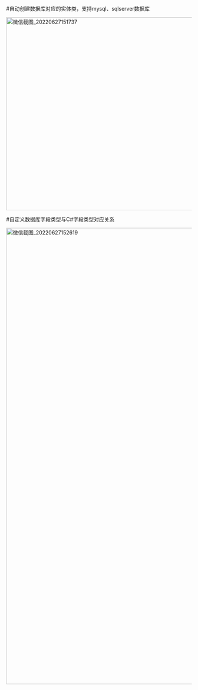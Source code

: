 #自动创建数据库对应的实体类，支持mysql、sqlserver数据库
   
 <img width="524" alt="微信截图_20220627151737" src="https://user-images.githubusercontent.com/38210225/175881846-892e2a18-34c0-488a-859b-eba41c8d589f.png">
 
 #自定义数据库字段类型与C#字段类型对应关系
 
<img width="1239" alt="微信截图_20220627152619" src="https://user-images.githubusercontent.com/38210225/175883704-c1ca1bb0-45ac-479d-9efb-d890ee98624a.png">
